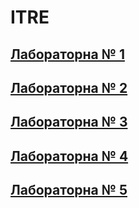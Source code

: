 # ITRE

## [Лабораторна № 1](https://github.com/AnnaKravchuk12/ITRE/tree/master/lab_1)

## [Лабораторна № 2](https://github.com/AnnaKravchuk12/ITRE/tree/master/lab_2)

## [Лабораторна № 3](https://github.com/AnnaKravchuk12/ITRE/tree/master/lab_3)

## [Лабораторна № 4](https://github.com/AnnaKravchuk12/ITRE/tree/master/lab_4)

## [Лабораторна № 5](https://github.com/AnnaKravchuk12/ITRE/tree/master/lab_5)
